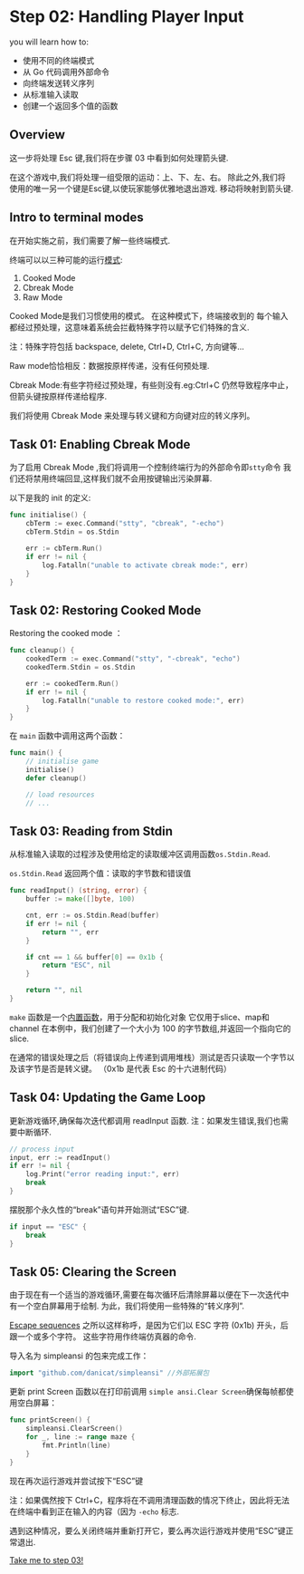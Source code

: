# Step 02: Handling Player Input

 you will learn how to:

- 使用不同的终端模式
- 从 Go 代码调用外部命令
- 向终端发送转义序列
- 从标准输入读取
- 创建一个返回多个值的函数

## Overview

这一步将处理 Esc 键,我们将在步骤 03 中看到如何处理箭头键.

在这个游戏中,我们将处理一组受限的运动：上、下、左、右。 除此之外,我们将
使用的唯一另一个键是Esc键,以使玩家能够优雅地退出游戏. 移动将映射到箭头键.

## Intro to terminal modes

在开始实施之前，我们需要了解一些终端模式.

终端可以以三种可能的运行[模式](https://en.wikipedia.org/wiki/Terminal_mode):

1. Cooked Mode
2. Cbreak Mode
3. Raw Mode

Cooked Mode是我们习惯使用的模式。 在这种模式下，终端接收到的
每个输入都经过预处理，这意味着系统会拦截特殊字符以赋予它们特殊的含义.

注：特殊字符包括 backspace, delete, Ctrl+D, Ctrl+C, 方向键等...

Raw mode恰恰相反：数据按原样传递，没有任何预处理.

Cbreak Mode:有些字符经过预处理，有些则没有.eg:Ctrl+C 仍然导致程序中止，但箭头键按原样传递给程序.

我们将使用 Cbreak Mode 来处理与转义键和方向键对应的转义序列。

## Task 01: Enabling Cbreak Mode

为了启用 Cbreak Mode ,我们将调用一个控制终端行为的外部命令即`stty`命令
我们还将禁用终端回显,这样我们就不会用按键输出污染屏幕.

以下是我的 init 的定义:

```go
func initialise() {
    cbTerm := exec.Command("stty", "cbreak", "-echo")
    cbTerm.Stdin = os.Stdin

    err := cbTerm.Run()
    if err != nil {
        log.Fatalln("unable to activate cbreak mode:", err)
    }
}
```

## Task 02: Restoring Cooked Mode

Restoring the cooked mode ：
```go
func cleanup() {
    cookedTerm := exec.Command("stty", "-cbreak", "echo")
    cookedTerm.Stdin = os.Stdin

    err := cookedTerm.Run()
    if err != nil {
        log.Fatalln("unable to restore cooked mode:", err)
    }
}
```

在 `main` 函数中调用这两个函数：

```go
func main() {
    // initialise game
    initialise()
    defer cleanup()

    // load resources
    // ...
```

## Task 03: Reading from Stdin

从标准输入读取的过程涉及使用给定的读取缓冲区调用函数`os.Stdin.Read`.

`os.Stdin.Read` 返回两个值：读取的字节数和错误值

```go
func readInput() (string, error) {
    buffer := make([]byte, 100)

    cnt, err := os.Stdin.Read(buffer)
    if err != nil {
        return "", err
    }

    if cnt == 1 && buffer[0] == 0x1b {
        return "ESC", nil
    }

    return "", nil
}
```

`make` 函数是一个[内置函数](https://golang.org/pkg/builtin/#make)，用于分配和初始化对象
它仅用于slice、map和channel 在本例中，我们创建了一个大小为 100 的字节数组,并返回一个指向它的slice.

在通常的错误处理之后（将错误向上传递到调用堆栈）测试是否只读取一个字节以
及该字节是否是转义键。 （0x1b 是代表 Esc 的十六进制代码）

## Task 04: Updating the Game Loop

更新游戏循环,确保每次迭代都调用 readInput 函数. 注：如果发生错误,我们也需要中断循环.

```go
// process input
input, err := readInput()
if err != nil {
    log.Print("error reading input:", err)
    break
}
```

摆脱那个永久性的“break”语句并开始测试“ESC”键.

```go
if input == "ESC" {
    break
}
```

## Task 05: Clearing the Screen

由于现在有一个适当的游戏循环,需要在每次循环后清除屏幕以便在下一次迭代中有一个空白屏幕用于绘制.
 为此，我们将使用一些特殊的“转义序列”.

[Escape sequences](https://en.wikipedia.org/wiki/ANSI_escape_code#Escape_sequences) 之所以这样称呼，是因为它们以 ESC 字符 (0x1b) 开头，后跟一个或多个字符。 这些字符用作终端仿真器的命令.

导入名为 simpleansi 的包来完成工作：

```go
import "github.com/danicat/simpleansi" //外部拓展包
```


更新 print Screen 函数以在打印前调用 `simple ansi.Clear Screen`确保每帧都使用空白屏幕：

```go
func printScreen() {
    simpleansi.ClearScreen()
    for _, line := range maze {
        fmt.Println(line)
    }
}
```

现在再次运行游戏并尝试按下“ESC”键

注：如果偶然按下 Ctrl+C，程序将在不调用清理函数的情况下终止，因此将无法在终端中看到正在输入的内容（因为 `-echo` 标志.

遇到这种情况，要么关闭终端并重新打开它，要么再次运行游戏并使用“ESC”键正常退出.

[Take me to step 03!](pac-man/step03/README.md)
